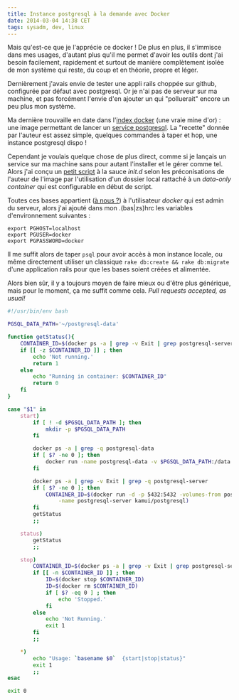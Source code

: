 ```yaml
---
title: Instance postgresql à la demande avec Docker
date: 2014-03-04 14:38 CET
tags: sysadm, dev, linux
---
```

Mais qu'est-ce que je l'apprécie ce docker ! De plus en plus, il s'immisce dans mes usages, d'autant plus qu'il me permet d'avoir les outils dont j'ai besoin facilement, rapidement et surtout de manière complètement isolée de mon système qui reste, du coup et en théorie, propre et léger.

Dernièrement j'avais envie de tester une appli rails choppée sur github, configurée par défaut avec postgresql. Or je n'ai pas de serveur sur ma machine, et pas forcément l'envie d'en ajouter un qui "polluerait" encore un peu plus mon système.

Ma dernière trouvaille en date dans l'[index docker](https://index.docker.io) (une vraie mine d'or) : une image permettant de lancer un [service postgresql](http://index.docker.io/u/kamui/postgresql). La "recette" donnée par l'auteur est assez simple, quelques commandes à taper et hop, une instance postgresql dispo !

Cependant je voulais quelque chose de plus direct, comme si je lançais un service sur ma machine sans pour autant l'installer et le gérer comme tel. Alors j'ai conçu un [petit script](https://gist.github.com/bobmaerten/9329752) à la sauce *init.d* selon les préconisations de l'auteur de l'image par l'utilisation d'un dossier local rattaché à un *data-only container* qui est configurable en début de script.

Toutes ces bases appartient ([à nous ?](http://fr.wikipedia.org/wiki/All_your_base_are_belong_to_us)) à l'utilisateur *docker* qui est admin du serveur, alors j'ai ajouté dans mon .(bas|zs)hrc les variables d'environnement suivantes :

    export PGHOST=localhost
    export PGUSER=docker
    export PGPASSWORD=docker

Il me suffit alors de taper `psql` pour avoir accès à mon instance locale, ou même directement utiliser un classique `rake db:create && rake db:migrate` d'une application rails pour que les bases soient créées et alimentée.

Alors bien sûr, il y a toujours moyen de faire mieux ou d'être plus générique, mais pour le moment, ça me suffit comme cela. *Pull requests accepted, as usual!*


```bash
#!/usr/bin/env bash

PGSQL_DATA_PATH='~/postgresql-data'

function getStatus(){
    CONTAINER_ID=$(docker ps -a | grep -v Exit | grep postgresql-server | awk '{print $1}')
    if [[ -z $CONTAINER_ID ]] ; then
        echo 'Not running.'
        return 1
    else
        echo "Running in container: $CONTAINER_ID"
        return 0
    fi
}

case "$1" in
    start)
        if [ ! -d $PGSQL_DATA_PATH ]; then
            mkdir -p $PGSQL_DATA_PATH
        fi

        docker ps -a | grep -q postgresql-data
        if [ $? -ne 0 ]; then
            docker run -name postgresql-data -v $PGSQL_DATA_PATH:/data ubuntu /bin/bash
        fi

        docker ps -a | grep -v Exit | grep -q postgresql-server
        if [ $? -ne 0 ]; then
            CONTAINER_ID=$(docker run -d -p 5432:5432 -volumes-from postgresql-data \
                -name postgresql-server kamui/postgresql)
        fi
        getStatus
        ;;

    status)
        getStatus
        ;;

    stop)
        CONTAINER_ID=$(docker ps -a | grep -v Exit | grep postgresql-server | awk '{print $1}')
        if [[ -n $CONTAINER_ID ]] ; then
            ID=$(docker stop $CONTAINER_ID)
            ID=$(docker rm $CONTAINER_ID)
            if [ $? -eq 0 ] ; then
                echo 'Stopped.'
            fi
        else
            echo 'Not Running.'
            exit 1
        fi
        ;;

    *)
        echo "Usage: `basename $0`  {start|stop|status}"
        exit 1
        ;;
esac

exit 0
```
